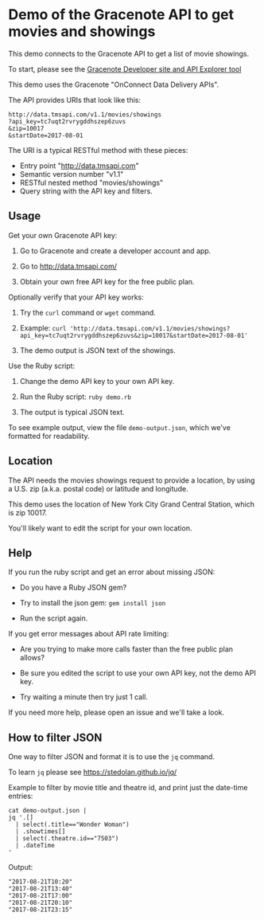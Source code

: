 # Demo of the Gracenote API to get movies and showings

This demo connects to the Gracenote API to get a list of movie showings.

To start, please see the [Gracenote Developer site and API Explorer tool](http://developer.tmsapi.com/io-docs)

This demo uses the Gracenote "OnConnect Data Delivery APIs".

The API provides URIs that look like this:

    http://data.tmsapi.com/v1.1/movies/showings
    ?api_key=tc7uqt2rvrygddhszep6zuvs
    &zip=10017
    &startDate=2017-08-01

The URI is a typical RESTful method with these pieces:

  * Entry point "http://data.tmsapi.com"
  * Semantic version number "v1.1"
  * RESTful nested method "movies/showings"
  * Query string with the API key and filters.


## Usage

Get your own Gracenote API key:

  1. Go to Gracenote and create a developer account and app.

  2. Go to http://data.tmsapi.com/

  3. Obtain your own free API key for the free public plan.

Optionally verify that your API key works:

  1. Try the `curl` command or `wget` command.

  2. Example: `curl 'http://data.tmsapi.com/v1.1/movies/showings?api_key=tc7uqt2rvrygddhszep6zuvs&zip=10017&startDate=2017-08-01'`

  3. The demo output is JSON text of the showings.

Use the Ruby script:

  1. Change the demo API key to your own API key.

  2. Run the Ruby script: `ruby demo.rb`

  3. The output is typical JSON text.

To see example output, view the file `demo-output.json`, which we've formatted for readability.


## Location

The API needs the movies showings request to provide a location, 
by using a U.S. zip (a.k.a. postal code) or latitude and longitude.

This demo uses the location of New York City Grand Central Station,
which is zip 10017. 

You'll likely want to edit the script for your own location.


## Help

If you run the ruby script and get an error about missing JSON:

  * Do you have a Ruby JSON gem?

  * Try to install the json gem: `gem install json`

  * Run the script again.

If you get error messages about API rate limiting:

  * Are you trying to make more calls faster than the free public plan allows? 

  * Be sure you edited the script to use your own API key, not the demo API key.

  * Try waiting a minute then try just 1 call.

If you need more help, please open an issue and we'll take a look.


## How to filter JSON

One way to filter JSON and format it is to use the `jq` command.

To learn `jq` please see https://stedolan.github.io/jq/

Example to filter by movie title and theatre id, and print just the date-time entries:

    cat demo-output.json | 
    jq '.[] 
      | select(.title=="Wonder Woman") 
      | .showtimes[] 
      | select(.theatre.id=="7503")
      | .dateTime
    ' 

Output:

    "2017-08-21T10:20"
    "2017-08-21T13:40"
    "2017-08-21T17:00"
    "2017-08-21T20:10"
    "2017-08-21T23:15"
